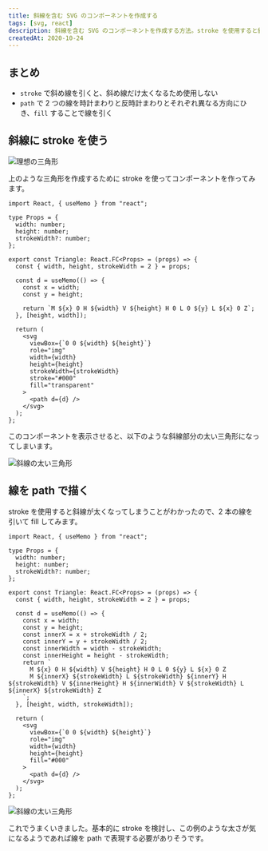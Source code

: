 ```yaml
---
title: 斜線を含む SVG のコンポーネントを作成する
tags: [svg, react]
description: 斜線を含む SVG のコンポーネントを作成する方法。stroke を使用すると斜め線が太くなりすぎるため使用しません。
createdAt: 2020-10-24
---
```


## まとめ

- `stroke` で斜め線を引くと、斜め線だけ太くなるため使用しない
- `path` で 2 つの線を時計まわりと反時計まわりとそれぞれ異なる方向にひき、`fill` することで線を引く

## 斜線に stroke を使う

![理想の三角形](/assets/img/posts/svg-slash-line/triangle-0.png)

上のような三角形を作成するために stroke を使ってコンポーネントを作ってみます。

```tsx
import React, { useMemo } from "react";

type Props = {
  width: number;
  height: number;
  strokeWidth?: number;
};

export const Triangle: React.FC<Props> = (props) => {
  const { width, height, strokeWidth = 2 } = props;

  const d = useMemo(() => {
    const x = width;
    const y = height;

    return `M ${x} 0 H ${width} V ${height} H 0 L 0 ${y} L ${x} 0 Z`;
  }, [height, width]);

  return (
    <svg
      viewBox={`0 0 ${width} ${height}`}
      role="img"
      width={width}
      height={height}
      strokeWidth={strokeWidth}
      stroke="#000"
      fill="transparent"
    >
      <path d={d} />
    </svg>
  );
};
```

このコンポーネントを表示させると、以下のような斜線部分の太い三角形になってしまいます。

![斜線の太い三角形](/assets/img/posts/svg-slash-line/triangle-1.png)

## 線を path で描く

stroke を使用すると斜線が太くなってしまうことがわかったので、2 本の線を引いて fill してみます。

```tsx
import React, { useMemo } from "react";

type Props = {
  width: number;
  height: number;
  strokeWidth?: number;
};

export const Triangle: React.FC<Props> = (props) => {
  const { width, height, strokeWidth = 2 } = props;

  const d = useMemo(() => {
    const x = width;
    const y = height;
    const innerX = x + strokeWidth / 2;
    const innerY = y + strokeWidth / 2;
    const innerWidth = width - strokeWidth;
    const innerHeight = height - strokeWidth;
    return `
      M ${x} 0 H ${width} V ${height} H 0 L 0 ${y} L ${x} 0 Z
      M ${innerX} ${strokeWidth} L ${strokeWidth} ${innerY} H ${strokeWidth} V ${innerHeight} H ${innerWidth} V ${strokeWidth} L ${innerX} ${strokeWidth} Z
    `;
  }, [height, width, strokeWidth]);

  return (
    <svg
      viewBox={`0 0 ${width} ${height}`}
      role="img"
      width={width}
      height={height}
      fill="#000"
    >
      <path d={d} />
    </svg>
  );
};
```

![斜線の太い三角形](/assets/img/posts/svg-slash-line/triangle-2.png)

これでうまくいきました。基本的に stroke を検討し、この例のような太さが気になるようであれば線を path で表現する必要がありそうです。
